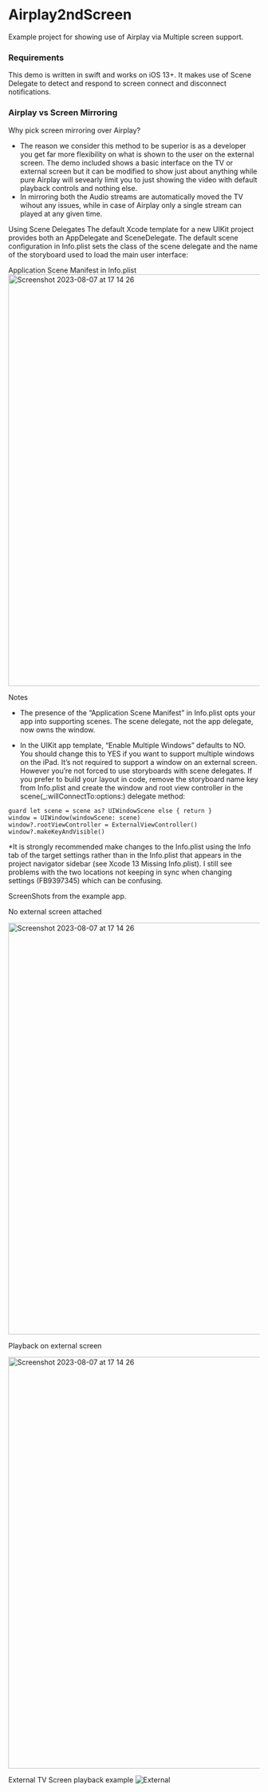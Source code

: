 # Airplay2ndScreen
Example project for showing use of Airplay via Multiple screen support.

### Requirements
This demo is written in swift and works on iOS 13+. It makes use of Scene Delegate to detect and respond to screen connect and disconnect notifications. 

### Airplay vs Screen Mirroring
Why pick screen mirroring over Airplay? 
* The reason we consider this method to be superior is as a developer you get far more flexibility on what is shown to the user on the external screen. The demo included shows a basic interface on the TV or external screen but it can be modified to show just about anything while pure Airplay will sevearly limit you to just showing the video with default playback controls and nothing else. 
* In mirroring both the Audio streams are automatically moved the TV wihout any issues, while in case of Airplay only a single stream can played at any given time.

Using Scene Delegates
The default Xcode template for a new UIKit project provides both an AppDelegate and SceneDelegate. The default scene configuration in Info.plist sets the class of the scene delegate and the name of the storyboard used to load the main user interface:

Application Scene Manifest in Info.plist
<img width="824" alt="Screenshot 2023-08-07 at 17 14 26" src="https://github.com/feedfm/Airplay2ndScreen/assets/9086361/e4cef691-ec24-4676-abc5-7ae101a48d50">

Notes
* The presence of the “Application Scene Manifest” in Info.plist opts your app into supporting scenes. The scene delegate, not the app delegate, now owns the window.

* In the UIKit app template, “Enable Multiple Windows” defaults to NO. You should change this to YES if you want to support multiple windows on the iPad. It’s not required to support a window on an external screen. However you’re not forced to use storyboards with scene delegates. If you prefer to build your layout in code, remove the storyboard name key from Info.plist and create the window and root view controller in the scene(_:willConnectTo:options:) delegate method:
```
guard let scene = scene as? UIWindowScene else { return }
window = UIWindow(windowScene: scene)
window?.rootViewController = ExternalViewController()
window?.makeKeyAndVisible()
```
*It is strongly recommended make changes to the Info.plist using the Info tab of the target settings rather than in the Info.plist that appears in the project navigator sidebar (see Xcode 13 Missing Info.plist). I still see problems with the two locations not keeping in sync when changing settings (FB9397345) which can be confusing.


ScreenShots from the example app. 

No external screen attached

<img height="824" alt="Screenshot 2023-08-07 at 17 14 26" src="https://github.com/feedfm/Airplay2ndScreen/assets/9086361/8908dd91-4ced-43a2-95b4-e36cc5daf68a">

Playback on external screen

<img height="824" alt="Screenshot 2023-08-07 at 17 14 26" src="https://github.com/feedfm/Airplay2ndScreen/assets/9086361/b15c7c15-dd35-4054-afa9-5cf07bccc674">

External TV Screen playback example 
![External](https://github.com/feedfm/Airplay2ndScreen/assets/9086361/49f43328-78b0-450d-9913-be5ad0d8347a)
